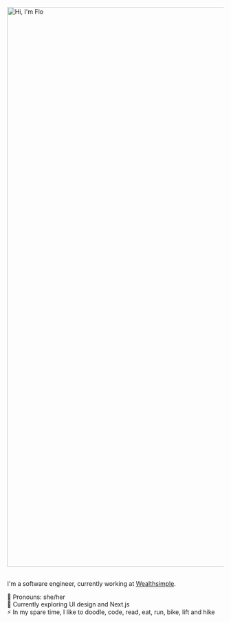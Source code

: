 <img width="1302" alt="Hi, I'm Flo" src="https://github.com/florenceshelley/florenceshelley/assets/23623312/7fbb4882-bfbe-4150-9ec7-abd7c4dbd5e5">

<br />
<br />

I'm a software engineer, currently working at [Wealthsimple](https://www.wealthsimple.com/).

💜 Pronouns: she/her <br/>
🌱 Currently exploring UI design and Next.js <br/>
⚡ In my spare time, I like to doodle, code, read, eat, run, bike, lift and hike
